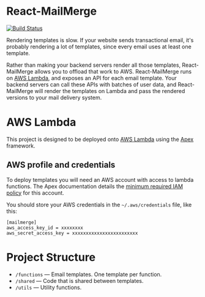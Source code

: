 # React-MailMerge

[![Build Status](https://travis-ci.org/impraise/react-mailmerge.svg?branch=master)](https://travis-ci.org/impraise/react-mailmerge)

Rendering templates is slow. If your website sends transactional email,
it's probably rendering a lot of templates, since every email uses at least
one template.

Rather than making your backend servers render all those templates,
React-MailMerge allows you to offload that work to AWS. React-MailMerge runs on
[AWS Lambda](https://aws.amazon.com/lambda/), and exposes an API for each
email template. Your backend servers can call these APIs with batches of
user data, and React-MailMerge will render the templates on Lambda
and pass the rendered versions to your mail delivery system.

# AWS Lambda

This project is designed to be deployed onto
[AWS Lambda](https://aws.amazon.com/lambda) using the
[Apex](http://apex.run) framework.

## AWS profile and credentials

To deploy templates you will need an AWS account with access to
lambda functions. The Apex documentation details the [minimum required
IAM policy](http://apex.run/#aws-credentials) for this account.

You should store your AWS credentials in the `~/.aws/credentials` file,
like this:

```
[mailmerge]
aws_access_key_id = xxxxxxxx
aws_secret_access_key = xxxxxxxxxxxxxxxxxxxxxxxx
```

# Project Structure

- `/functions` — Email templates. One template per function.
- `/shared` — Code that is shared between templates.
- `/utils` — Utility functions.
